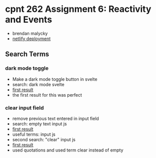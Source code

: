 # cpnt 262 Assignment 6: Reactivity and Events
- brendan malycky
- [netlify deployment](https://clever-haupia-9464c3.netlify.app/)
## Search Terms
### dark mode toggle
- Make a dark mode toggle button in svelte
- search: dark mode svelte
- [first result](https://svelte.dev/repl/ed4fef4beceb4b0eb295d1f9fdf3bd62?version=3.6.9)
- the first result for this was perfect
### clear input field
- remove previous text entered in input field
- search: empty text input js
- [first result](https://stackoverflow.com/questions/4135818/how-to-clear-a-textbox-using-javascript)
- useful terms: input js 
- second search: "clear" input js
- [first result](https://www.w3schools.com/howto/howto_html_clear_input.asp)
- used quotations and used term clear instead of empty